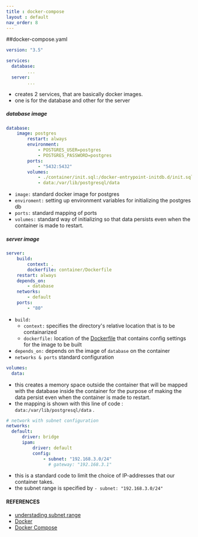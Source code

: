 ```yaml
---
title : docker-compose
layout : default
nav_order: 8
---
```


##docker-compose.yaml

```yaml
version: "3.5"

services:
  database:
        ...
  server:
        ...

```
- creates 2 services, that are basically docker images.
- one is for the database and other for the server

##### database image
```yaml
database:
    image: postgres
        restart: always
        environment:
            - POSTGRES_USER=postgres
            - POSTGRES_PASSWORD=postgres
        ports:
            - "5432:5432"
        volumes:
            - ./container/init.sql:/docker-entrypoint-initdb.d/init.sql
            - data:/var/lib/postgresql/data
```
- `image:` standard docker image for postgres
- `enviroment:` setting up environment variables for initializing the postgres db
- `ports:` standard mapping of ports
- `volumes:` standard way of initializing so that data persists even when the container is made to restart.

##### server image
```yaml
server:
    build:
        context: .
        dockerfile: container/Dockerfile
    restart: always
    depends_on:
        - database
    networks:
        - default
    ports:
        - "80"
```
* `build:`
    - `context:` specifies the directory's relative location that is to be containarized
    - `dockerfile:` location of the [Dockerfile]() that contains config settings for the image to be built
* `depends_on:` depends on the image of `database` on the container
* `networks & ports` standard configuration

```yaml
volumes:
  data:
```
- this creates a memory space outside the container that will be mapped with the database inside the container for the purpose of making the data persist even when the container is made to restart.
- the mapping is shown with this line of code : `data:/var/lib/postgresql/data` .

```yaml
# network with subnet configuration
networks:
  default:
      driver: bridge
      ipam:
          driver: default
          config:
              - subnet: "192.168.3.0/24"
                # gateway: "192.168.3.1"
```
- this is a standard code to limit the choice of IP-addresses that our container takes.
- the subnet range is specified by `- subnet: "192.168.3.0/24"`

#### REFERENCES
- [understading subnet range](https://www.freecodecamp.org/news/subnet-cheat-sheet-24-subnet-mask-30-26-27-29-and-other-ip-address-cidr-network-references/)
- [Docker](https://docs.docker.com/)
- [Docker Compose](https://docs.docker.com/compose/)
